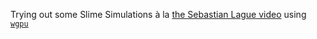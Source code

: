 Trying out some Slime Simulations à la [the Sebastian Lague video](https://www.youtube.com/watch?v=X-iSQQgOd1A) using [`wgpu`](https://github.com/gfx-rs/wgpu)
